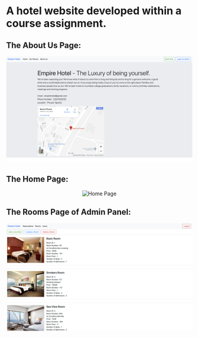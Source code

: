 <h1>A hotel website developed within a course assignment.</h3>
<h2>The About Us Page: </h2>
<p align="center">
<img src="images/siteshot3.png" width="650" title="About Us Page">
</p>
<h2>The Home Page: </h2>
<p align="center">
<img src="images/siteshot2.png" width="650" title="Home Page">
</p>
<h2>The Rooms Page of Admin Panel: </h2>
<p align="center">
<img src="images/siteshot1.png" width="650" title="Rooms Page Admin Panel">
</p>
